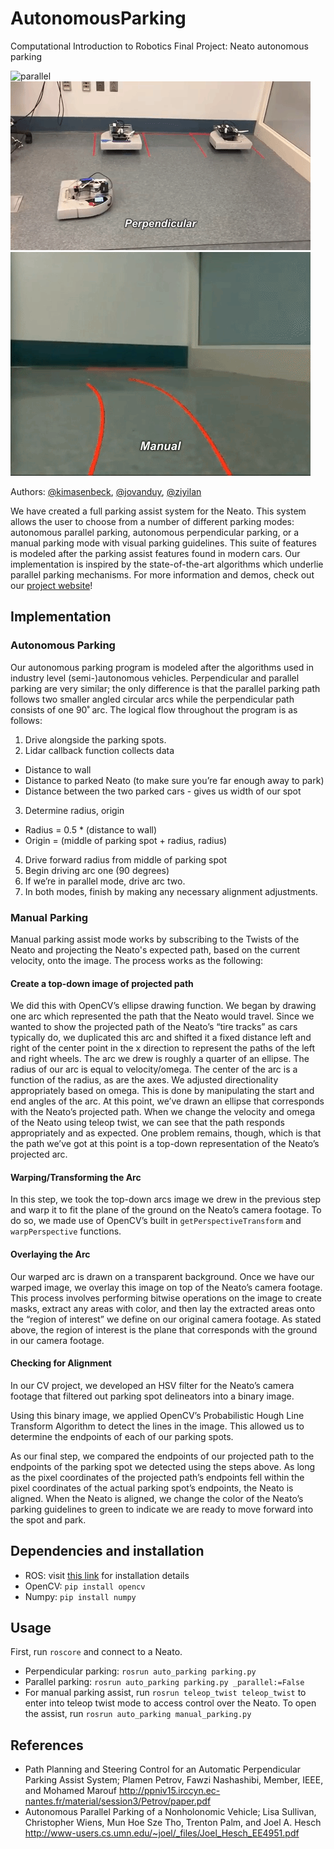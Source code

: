 # AutonomousParking
Computational Introduction to Robotics Final Project: Neato autonomous parking

![parallel](auto_parking/imgs/parallel.gif)
![perpendicular](auto_parking/imgs/perpendicular.gif)
![manual](auto_parking/imgs/manual.gif)

Authors: [@kimasenbeck](https://github.com/kimasenbeck), [@jovanduy](https://github.com/jovanduy), [@ziyilan](https://github.com/Ziyilan)


We have created a full parking assist system for the Neato. This system allows the user to choose from a number of different parking modes: autonomous parallel parking, autonomous perpendicular parking, or a manual parking mode with visual parking guidelines. This suite of features is modeled after the parking assist features found in modern cars. Our implementation is inspired by the state-of-the-art algorithms which underlie parallel parking mechanisms. For more information and demos, check out our [project website](https://ziyilan.github.io/)!

## Implementation
### Autonomous Parking
Our autonomous parking program is modeled after the algorithms used in industry level (semi-)autonomous vehicles. Perpendicular and parallel parking are very similar; the only difference is that the parallel parking path follows two smaller angled circular arcs while the perpendicular path consists of one 90˚ arc.  The logical flow throughout the program is as follows:
1. Drive alongside the parking spots.
2. Lidar callback function collects data
  - Distance to wall
  - Distance to parked Neato (to make sure you’re far enough away to park)
  - Distance between the two parked cars - gives us width of our spot
3. Determine radius, origin
  - Radius = 0.5 * (distance to wall)
  - Origin = (middle of parking spot + radius, radius)
4. Drive forward radius from middle of parking spot
5. Begin driving arc one (90 degrees)
6. If we’re in parallel mode, drive arc two.
7. In both modes, finish by making any necessary alignment adjustments.

### Manual Parking
Manual parking assist mode works by subscribing to the Twists of the Neato and projecting the Neato's expected path, based on the current velocity, onto the image. The process works as the following:

#### Create a top-down image of projected path
We did this with OpenCV’s ellipse drawing function. We began by drawing one arc which represented the path that the Neato would travel. Since we wanted to show the projected path of the Neato’s “tire tracks” as cars typically do, we duplicated this arc and shifted it a fixed distance left and right of the center point in the x direction to represent the paths of the left and right wheels.
	The arc we drew is roughly a quarter of an ellipse. The radius of our arc is equal to velocity/omega. The center of the arc is a function of the radius, as are the axes. We adjusted directionality appropriately based on omega. This is done by manipulating the start and end angles of the arc.
	At this point, we’ve drawn an ellipse that corresponds with the Neato’s projected path. When we change the velocity and omega of the Neato using teleop twist, we can see that the path responds appropriately and as expected. One problem remains, though, which is that the path we’ve got at this point is a top-down representation of the Neato’s projected arc.

#### Warping/Transforming the Arc
In this step, we took the top-down arcs image we drew in the previous step and warp it to fit the plane of the ground on the Neato’s camera footage. To do so, we made use of OpenCV’s built in `getPerspectiveTransform` and `warpPerspective` functions.

#### Overlaying the Arc
Our warped arc is drawn on a transparent background. Once we have our warped image, we overlay this image on top of the Neato’s camera footage. This process involves performing bitwise operations on the image to create masks, extract any areas with color, and then lay the extracted areas onto the “region of interest” we define on our original camera footage. As stated above, the region of interest is the plane that corresponds with the ground in our camera footage.

#### Checking for Alignment
In our CV project, we developed an HSV filter for the Neato’s camera footage that filtered out parking spot delineators into a binary image.

Using this binary image, we applied OpenCV’s Probabilistic Hough Line Transform Algorithm to detect the lines in the image. This allowed us to determine the endpoints of each of our parking spots.

As our final step, we compared the endpoints of our projected path to the endpoints of the parking spot we detected using the steps above. As long as the pixel coordinates of the projected path’s endpoints fell within the pixel coordinates of the actual parking spot’s endpoints, the Neato is aligned. When the Neato is aligned, we change the color of the Neato’s parking guidelines to green to indicate we are ready to move forward into the spot and park.


## Dependencies and installation
- ROS: visit [this link](http://wiki.ros.org/kinetic/Installation/Ubuntu) for installation details
- OpenCV: `pip install opencv`
- Numpy: `pip install numpy`

## Usage
First, run `roscore` and connect to a Neato.

- Perpendicular parking: `rosrun auto_parking parking.py`
- Parallel parking: `rosrun auto_parking parking.py _parallel:=False`
- For manual parking assist, run `rosrun teleop_twist teleop_twist` to enter into teleop twist mode to access control over the Neato. To open the assist, run `rosrun auto_parking manual_parking.py`


## References
- Path Planning and Steering Control for an Automatic Perpendicular Parking Assist System; Plamen Petrov, Fawzi Nashashibi, Member, IEEE, and Mohamed Marouf
http://ppniv15.irccyn.ec-nantes.fr/material/session3/Petrov/paper.pdf
- Autonomous Parallel Parking of a Nonholonomic Vehicle; Lisa Sullivan, Christopher Wiens, Mun Hoe Sze Tho, Trenton Palm, and Joel A. Hesch
http://www-users.cs.umn.edu/~joel/_files/Joel_Hesch_EE4951.pdf
